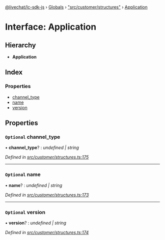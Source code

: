 [@livechat/lc-sdk-js](../README.md) › [Globals](../globals.md) › ["src/customer/structures"](../modules/_src_customer_structures_.md) › [Application](_src_customer_structures_.application.md)

# Interface: Application

## Hierarchy

* **Application**

## Index

### Properties

* [channel_type](_src_customer_structures_.application.md#optional-channel_type)
* [name](_src_customer_structures_.application.md#optional-name)
* [version](_src_customer_structures_.application.md#optional-version)

## Properties

### `Optional` channel_type

• **channel_type**? : *undefined | string*

*Defined in [src/customer/structures.ts:175](https://github.com/livechat/lc-sdk-js/blob/9364105/src/customer/structures.ts#L175)*

___

### `Optional` name

• **name**? : *undefined | string*

*Defined in [src/customer/structures.ts:173](https://github.com/livechat/lc-sdk-js/blob/9364105/src/customer/structures.ts#L173)*

___

### `Optional` version

• **version**? : *undefined | string*

*Defined in [src/customer/structures.ts:174](https://github.com/livechat/lc-sdk-js/blob/9364105/src/customer/structures.ts#L174)*
